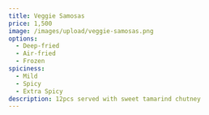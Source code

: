 ```yaml
---
title: Veggie Samosas
price: 1,500
image: /images/upload/veggie-samosas.png
options:
  - Deep-fried
  - Air-fried
  - Frozen
spiciness:
  - Mild
  - Spicy
  - Extra Spicy
description: 12pcs served with sweet tamarind chutney
---
```

